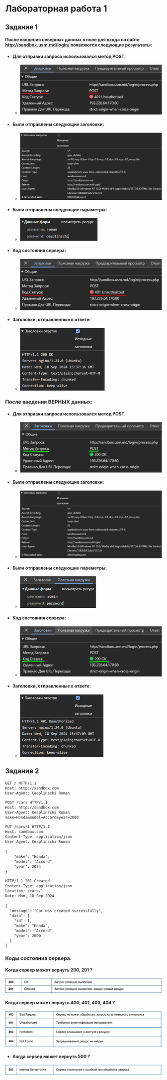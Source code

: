 # Лабораторная работа 1

## Задание 1

####  После введения неверных данных в поле для входа на сайте http://sandbox.usm.md/login/ появляются следующие результаты:

* #### Для отправки запроса использовался метод POST.
  * ![Изображение](Скриншоты/1.1_Метод_запроса.PNG)
* #### Были отправлены следующие заголовки:
  * ![Изображение](Скриншоты/1.2_Заголовки_в_запросе.PNG)
* #### Были отправлены следующие параметры:
  * ![Изображение](Скриншоты/1.3_Параметры_в_запросе.PNG)
* #### Код состояния сервера:
  * ![Изображение](Скриншоты/1.4_Код_состояния.PNG)
* #### Заголовки, отправленные в ответе:
  * ![Изображение](Скриншоты/1.5_Заголовки_в_ответе.PNG)

### После введения ВЕРНЫХ данных:

* #### Для отправки запроса использовался метод POST.
  * ![Изображение](Скриншоты/2.1_Метод_запроса.PNG)
* #### Были отправлены следующие заголовки:
  * ![Изображение](Скриншоты/2.2_Заголовки_в_запросе.PNG)
* #### Были отправлены следующие параметры:
  * ![Изображение](Скриншоты/2.3_Параметры_в_запросе.PNG)
* #### Код состояния сервера:
  * ![Изображение](Скриншоты/2.4_Код_состояния.PNG)
* #### Заголовки, отправленные в ответе:
  * ![Изображение](Скриншоты/2.5_Заголовки_в_ответе.PNG)

## Задание 2

```
GET / HTTP/1.1
Host: http://sandbox.com
User-Agent: Ceaplinschi Roman
```

```
POST /cars HTTP/1.1
Host: http://sandbox.com
User-Agent: Ceaplinschi Roman
make=Honda&model=Accord&year=2000
```

```
PUT /cars/1 HTTP/1.1
Host: sandbox.com
Content-Type: application/json
User-Agent: Ceaplinschi Roman

{
    "make": "Honda",
    "model": "Accord",
    "year": 2024
}
```

```
HTTP/1.1 201 Created
Content-Type: application/json
Location: /cars/1
Date: Mon, 18 Sep 2024

{
  "message": "Car was created successfully",
  "data": {
    "id": 1,
    "make": "Honda",
    "model": "Accord",
    "year": 2000
  }
}
```

### Коды состояния сервера.
#### Когда сервер может вернуть 200, 201 ?
![Изображение](Скриншоты/3.1_коды_1.PNG)
#### Когда сервер может вернуть 400, 401, 403, 404 ?
![Изображение](Скриншоты/3.1_коды_2.PNG)
* #### Когда сервер может вернуть 500 ?
![Изображение](Скриншоты/3.1_коды_3.PNG)